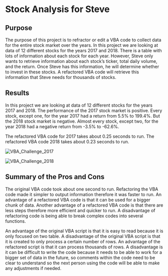 # Stock Analysis for Steve
## Purpose 
The purpose of this project is to refractor or edit a VBA code to collect data for the entire stock market over the years. In this project we are looking at data of 12 different stocks for the years 2017 and 2018. There is a table with lots of information about each stock for each year. However, Steve only wants to retrieve information about each stock’s ticker, total daily volume, and the return. Once Steve has this information, he will determine whether to invest in these stocks. A refactored VBA code will retrieve this information that Steve needs for thousands of stocks.
## Results
In this project we are looking at data of 12 different stocks for the years 2017 and 2018. The performance of the 2017 stock market is positive. Every stock, except one, for the year 2017 had a return from 5.5% to 199.4%. But the 2018 stock market is negative. Almost every stock, except two, for the year 2018 had a negative return from -3.5% to -62.6%.

The refactored VBA code for 2017 takes about 0.25 seconds to run. The refactored VBA code 2018 takes about 0.23 seconds to run.

![VBA_Challenge_2017](https://user-images.githubusercontent.com/110357810/186021953-607ee674-515d-4a86-b54a-ad68025e693d.png)

![VBA_Challenge_2018](https://user-images.githubusercontent.com/110357810/186021961-40e5985b-4648-47d1-9f72-fad9ceccf284.png)

## Summary of the Pros and Cons
The original VBA code took about one second to run. Refactoring the VBA code made it simpler to output information therefore it was faster to run. An advantage of a refactored VBA code is that it can be used for a bigger chunk of data. Another advantage of a refactored VBA code is that there are less steps therefore more efficient and quicker to run. A disadvantage of refactoring code is being able to break complex codes into several functions.

An advantage of the original VBA script is that it is easy to read because it is only focused on two table. A disadvantage of the original VBA script is that it is created to only process a certain number of rows. An advantage of the refactored script is that it can process thousands of rows. A disadvantage is it can be difficult to write the code because it needs to be able to work for a bigger set of data in the future, so comments within the code need to be clear to understand so the next person using the code will be able to make any adjustments if needed.
